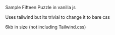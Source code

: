 Sample Fifteen Puzzle in vanilla js

Uses tailwind but its trivial to change it to bare css

6kb in size (not including Tailwind.css)
